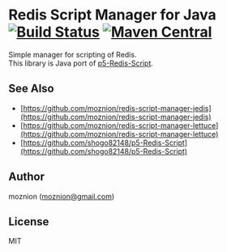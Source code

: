 Redis Script Manager for Java [![Build Status](https://travis-ci.org/moznion/redis-script-manager-core.svg?branch=master)](https://travis-ci.org/moznion/redis-script-manager-core) [![Maven Central](https://maven-badges.herokuapp.com/maven-central/net.moznion/redis-script-manager-core/badge.svg)](https://maven-badges.herokuapp.com/maven-central/net.moznion/redis-script-manager-core)
==

Simple manager for scripting of Redis.  
This library is Java port of [p5-Redis-Script](https://github.com/shogo82148/p5-Redis-Script).

See Also
--

- [https://github.com/moznion/redis-script-manager-jedis](https://github.com/moznion/redis-script-manager-jedis)
- [https://github.com/moznion/redis-script-manager-lettuce](https://github.com/moznion/redis-script-manager-lettuce)
- [https://github.com/shogo82148/p5-Redis-Script](https://github.com/shogo82148/p5-Redis-Script)

Author
--

moznion (<moznion@gmail.com>)

License
--

MIT

